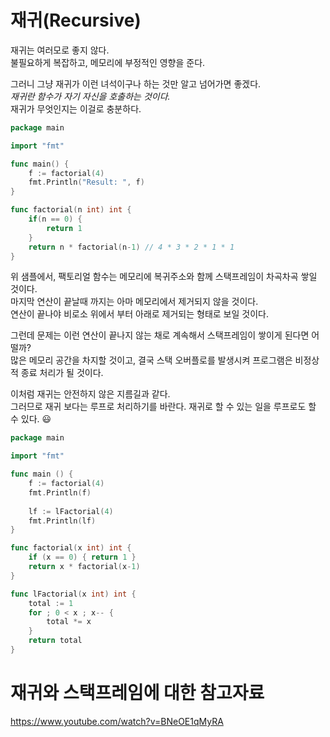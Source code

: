 # 재귀(Recursive)  

재귀는 여러모로 좋지 않다.  
불필요하게 복잡하고, 메모리에 부정적인 영향을 준다.  

그러니 그냥 재귀가 이런 녀석이구나 하는 것만 알고 넘어가면 좋겠다.  
_재귀란 함수가 자기 자신을 호출하는 것이다._  
재귀가 무엇인지는 이걸로  충분하다.  

```go
package main 

import "fmt"

func main() {
	f := factorial(4) 
	fmt.Println("Result: ", f) 
}

func factorial(n int) int {
	if(n == 0) {
		return 1
    }
	return n * factorial(n-1) // 4 * 3 * 2 * 1 * 1  
} 
```

위 샘플에서, 팩토리얼 함수는 메모리에 복귀주소와 함께 스택프레임이 차곡차곡 쌓일 것이다.  
마지막 연산이 끝날때 까지는 아마 메모리에서 제거되지 않을 것이다.   
연산이 끝나야 비로소 위에서 부터 아래로 제거되는 형태로 보일 것이다.

그런데 문제는 이런 연산이 끝나지 않는 채로 계속해서 스택프레임이 쌓이게 된다면 어떨까?  
많은 메모리 공간을 차지할 것이고, 결국 스택 오버플로를 발생시켜 프로그램은 비정상적 종료 처리가 될 것이다.  

이처럼 재귀는 안전하지 않은 지름길과 같다.  
그러므로 재귀 보다는 루프로 처리하기를 바란다. 재귀로 할 수 있는 일을 루프로도 할 수 있다. 😃

```go
package main 

import "fmt"

func main () {
	f := factorial(4)
	fmt.Println(f) 
	
	lf := lFactorial(4) 
	fmt.Println(lf)
}

func factorial(x int) int {
	if (x == 0) { return 1 } 
	return x * factorial(x-1) 
}

func lFactorial(x int) int {
	total := 1 
	for ; 0 < x ; x-- {
		total *= x 
    }
	return total 
}
```

# 재귀와 스택프레임에 대한 참고자료   

https://www.youtube.com/watch?v=BNeOE1qMyRA